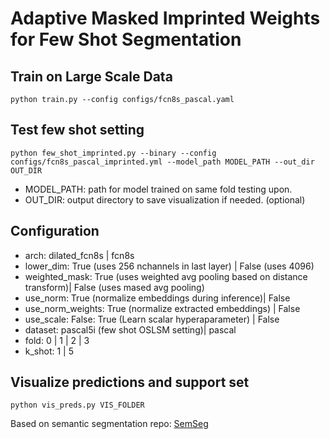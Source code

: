 
# Adaptive Masked Imprinted Weights for Few Shot Segmentation

## Train on Large Scale Data

```
python train.py --config configs/fcn8s_pascal.yaml
```

## Test few shot setting 

```
python few_shot_imprinted.py --binary --config configs/fcn8s_pascal_imprinted.yml --model_path MODEL_PATH --out_dir OUT_DIR
```
* MODEL_PATH: path for model trained on same fold testing upon.
* OUT_DIR: output directory to save visualization if needed. (optional)

## Configuration
* arch: dilated_fcn8s | fcn8s
* lower_dim: True (uses 256 nchannels in last layer) | False (uses 4096)
* weighted_mask: True (uses weighted avg pooling based on distance transform)| False (uses mased avg pooling)
* use_norm: True (normalize embeddings during inference)| False
* use_norm_weights: True (normalize extracted embeddings) | False
* use_scale: False: True (Learn scalar hyperaparameter) | False
* dataset: pascal5i (few shot OSLSM setting)| pascal
* fold: 0 | 1 | 2 | 3
* k_shot: 1 | 5

## Visualize predictions and support set
```
python vis_preds.py VIS_FOLDER
```

Based on semantic segmentation repo:
[SemSeg](https://github.com/meetshah1995/pytorch-semseg)

